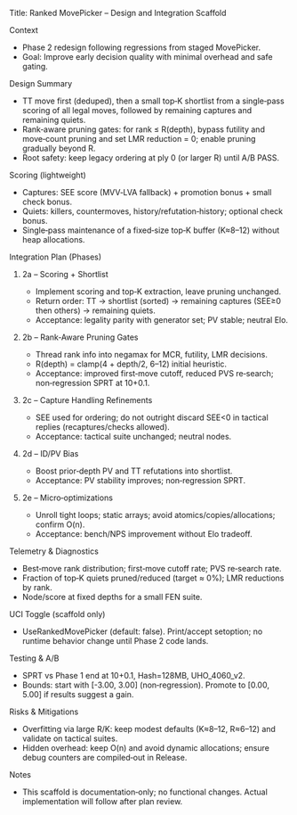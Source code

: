 Title: Ranked MovePicker – Design and Integration Scaffold

Context
- Phase 2 redesign following regressions from staged MovePicker.
- Goal: Improve early decision quality with minimal overhead and safe gating.

Design Summary
- TT move first (deduped), then a small top‑K shortlist from a single‑pass scoring of all legal moves, followed by remaining captures and remaining quiets.
- Rank‑aware pruning gates: for rank ≤ R(depth), bypass futility and move‑count pruning and set LMR reduction = 0; enable pruning gradually beyond R.
- Root safety: keep legacy ordering at ply 0 (or larger R) until A/B PASS.

Scoring (lightweight)
- Captures: SEE score (MVV‑LVA fallback) + promotion bonus + small check bonus.
- Quiets: killers, countermoves, history/refutation‑history; optional check bonus.
- Single‑pass maintenance of a fixed‑size top‑K buffer (K≈8–12) without heap allocations.

Integration Plan (Phases)
1) 2a – Scoring + Shortlist
   - Implement scoring and top‑K extraction, leave pruning unchanged.
   - Return order: TT → shortlist (sorted) → remaining captures (SEE≥0 then others) → remaining quiets.
   - Acceptance: legality parity with generator set; PV stable; neutral Elo.

2) 2b – Rank‑Aware Pruning Gates
   - Thread rank info into negamax for MCR, futility, LMR decisions.
   - R(depth) = clamp(4 + depth/2, 6–12) initial heuristic.
   - Acceptance: improved first‑move cutoff, reduced PVS re‑search; non‑regression SPRT at 10+0.1.

3) 2c – Capture Handling Refinements
   - SEE used for ordering; do not outright discard SEE<0 in tactical replies (recaptures/checks allowed).
   - Acceptance: tactical suite unchanged; neutral nodes.

4) 2d – ID/PV Bias
   - Boost prior‑depth PV and TT refutations into shortlist.
   - Acceptance: PV stability improves; non‑regression SPRT.

5) 2e – Micro‑optimizations
   - Unroll tight loops; static arrays; avoid atomics/copies/allocations; confirm O(n).
   - Acceptance: bench/NPS improvement without Elo tradeoff.

Telemetry & Diagnostics
- Best‑move rank distribution; first‑move cutoff rate; PVS re‑search rate.
- Fraction of top‑K quiets pruned/reduced (target ≈ 0%); LMR reductions by rank.
- Node/score at fixed depths for a small FEN suite.

UCI Toggle (scaffold only)
- UseRankedMovePicker (default: false). Print/accept setoption; no runtime behavior change until Phase 2 code lands.

Testing & A/B
- SPRT vs Phase 1 end at 10+0.1, Hash=128MB, UHO_4060_v2.
- Bounds: start with [-3.00, 3.00] (non‑regression). Promote to [0.00, 5.00] if results suggest a gain.

Risks & Mitigations
- Overfitting via large R/K: keep modest defaults (K≈8–12, R≈6–12) and validate on tactical suites.
- Hidden overhead: keep O(n) and avoid dynamic allocations; ensure debug counters are compiled‑out in Release.

Notes
- This scaffold is documentation‑only; no functional changes. Actual implementation will follow after plan review.

